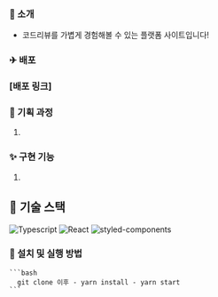 
### 🧨 소개

- 코드리뷰를 가볍게 경험해볼 수 있는 플랫폼 사이트입니다! 


### ✈ 배포

### [배포 링크]


### 🐩 기획 과정
1.


### ✨ 구현 기능

1. 

## 🧶 기술 스택
![Typescript](https://img.shields.io/badge/TypeScript-007ACC?style=for-the-badge&logo=typescript&logoColor=white)
![React](https://img.shields.io/badge/React-20232A?style=for-the-badge&logo=react&logoColor=61DAFB)
![styled-components](https://img.shields.io/badge/styled-components-DB7093?style=for-the-badge&logo=styled-components&logoColor=white) 



### 🌸 설치 및 실행 방법

    ```bash
      git clone 이후 - yarn install - yarn start
    ```
